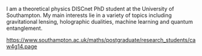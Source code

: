 I am a theoretical physics DISCnet PhD student at the University of Southampton. My main interests lie in a variety of topics including gravitational lensing, holographic dualities, machine learning and quantum entanglement.

https://www.southampton.ac.uk/maths/postgraduate/research_students/caw4g14.page 
